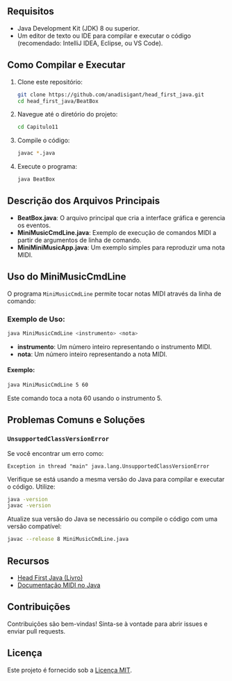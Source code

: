 ## Requisitos

- Java Development Kit (JDK) 8 ou superior.
- Um editor de texto ou IDE para compilar e executar o código (recomendado: IntelliJ IDEA, Eclipse, ou VS Code).

## Como Compilar e Executar

1. Clone este repositório:
   ```sh
   git clone https://github.com/anadisigant/head_first_java.git
   cd head_first_java/BeatBox
   ```

2. Navegue até o diretório do projeto:
   ```sh
   cd Capitulo11
   ```

3. Compile o código:
   ```sh
   javac *.java
   ```

4. Execute o programa:
   ```sh
   java BeatBox
   ```

## Descrição dos Arquivos Principais

- **BeatBox.java**: O arquivo principal que cria a interface gráfica e gerencia os eventos.
- **MiniMusicCmdLine.java**: Exemplo de execução de comandos MIDI a partir de argumentos de linha de comando.
- **MiniMiniMusicApp.java**: Um exemplo simples para reproduzir uma nota MIDI.

## Uso do MiniMusicCmdLine

O programa `MiniMusicCmdLine` permite tocar notas MIDI através da linha de comando:

### Exemplo de Uso:
```sh
java MiniMusicCmdLine <instrumento> <nota>
```
- **instrumento**: Um número inteiro representando o instrumento MIDI.
- **nota**: Um número inteiro representando a nota MIDI.

#### Exemplo:
```sh
java MiniMusicCmdLine 5 60
```
Este comando toca a nota 60 usando o instrumento 5.

## Problemas Comuns e Soluções

### `UnsupportedClassVersionError`
Se você encontrar um erro como:
```
Exception in thread "main" java.lang.UnsupportedClassVersionError
```
Verifique se está usando a mesma versão do Java para compilar e executar o código. Utilize:
```sh
java -version
javac -version
```
Atualize sua versão do Java se necessário ou compile o código com uma versão compatível:
```sh
javac --release 8 MiniMusicCmdLine.java
```

## Recursos

- [Head First Java (Livro)](https://www.oreilly.com/library/view/head-first-java/9781491910771/)
- [Documentação MIDI no Java](https://docs.oracle.com/javase/tutorial/sound/MIDI.html)

## Contribuições

Contribuições são bem-vindas! Sinta-se à vontade para abrir issues e enviar pull requests.

## Licença

Este projeto é fornecido sob a [Licença MIT](../LICENSE).

